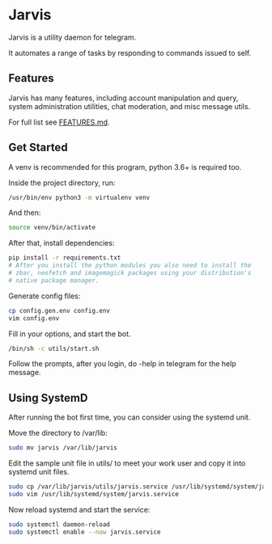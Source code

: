 # Jarvis

Jarvis is a utility daemon for telegram.

It automates a range of tasks by responding to commands issued to self.

## Features

Jarvis has many features, including account manipulation and query, system administration utilities, chat moderation,
and misc message utils.

For full list see [FEATURES.md](https://git.stykers.moe/users/stykers/repos/jarvis/browse/FEATURES.md).

## Get Started

A venv is recommended for this program, python 3.6+ is required too.

Inside the project directory, run:

```bash
/usr/bin/env python3 -m virtualenv venv
```

And then:

```bash
source venv/bin/activate
```

After that, install dependencies:

```bash
pip install -r requirements.txt
# After you install the python modules you also need to install the 
# zbar, neofetch and imagemagick packages using your distribution's 
# native package manager.
```

Generate config files:

```bash
cp config.gen.env config.env
vim config.env
```

Fill in your options, and start the bot.

```bash
/bin/sh -c utils/start.sh
```

Follow the prompts, after you login, do -help in telegram for the help message.

## Using SystemD

After running the bot first time, you can consider using the systemd unit.

Move the directory to /var/lib:

```bash
sudo mv jarvis /var/lib/jarvis
```

Edit the sample unit file in utils/ to meet your work user and copy it into systemd unit files.

```bash
sudo cp /var/lib/jarvis/utils/jarvis.service /usr/lib/systemd/system/jarvis.service
sudo vim /usr/lib/systemd/system/jarvis.service
```

Now reload systemd and start the service:

```bash
sudo systemctl daemon-reload
sudo systemctl enable --now jarvis.service
```